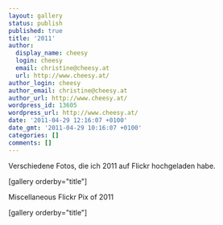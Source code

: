 ```yaml
---
layout: gallery
status: publish
published: true
title: '2011'
author:
  display_name: cheesy
  login: cheesy
  email: christine@cheesy.at
  url: http://www.cheesy.at/
author_login: cheesy
author_email: christine@cheesy.at
author_url: http://www.cheesy.at/
wordpress_id: 13605
wordpress_url: http://www.cheesy.at/
date: '2011-04-29 12:16:07 +0100'
date_gmt: '2011-04-29 10:16:07 +0100'
categories: []
comments: []
---
```

<!--:de-->Verschiedene Fotos, die ich 2011 auf Flickr hochgeladen habe.
[gallery orderby="title"]
<!--:--><!--:en-->Miscellaneous Flickr Pix of 2011
[gallery orderby="title"]
<!--:-->
